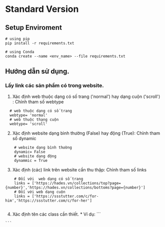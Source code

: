 # Standard Version

## Setup Enviroment
```
# using pip
pip install -r requirements.txt

# using Conda
conda create --name <env_name> --file requirements.txt
```
## Hướng dẫn sử dụng.
### Lấy link các sản phẩm có trong website.
  1. Xác định web thuộc dạng có số trang ('normal') hay dạng cuộn ('scroll') : Chỉnh tham số webtype
  ```
    # web thuộc dạng có số trang
    webtype= 'normal' 
    # web thuộc thạng cuộn
    webtype= 'scroll'
  ```
  2. Xác định website dạng bình thường (False) hay động (True): Chỉnh tham số dynamic
  ```
      # website dạng bình thường
      dynamic= False
      # website dạng động
      dynammic = True
  ```
  3. Xác định (các) link trên website cần thu thập: Chỉnh tham số links
  ```
      # Đối với  web dạng có số trang
      links = ['https://hades.vn/collections/top?page={number}','https://hades.vn/collections/bottoms?page={number}']
      # Đối với web dạng cuộn
      links = ['https://ssstutter.com/c/for-him','https://ssstutter.com/c/for-her']
      
  ```
  4. Xác định tên các class cần thiết.
    * Ví dụ: 
    ```
    
    ```
    
    
